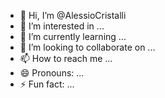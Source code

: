 - 👋 Hi, I’m @AlessioCristalli
- 👀 I’m interested in ...
- 🌱 I’m currently learning ...
- 💞️ I’m looking to collaborate on ...
- 📫 How to reach me ...
- 😄 Pronouns: ...
- ⚡ Fun fact: ...

<!---
AlessioCristalli/AlessioCristalli is a ✨ special ✨ repository because its `README.md` (this file) appears on your GitHub profile.
You can click the Preview link to take a look at your changes.
--->
